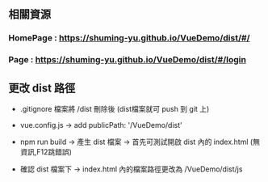 ## 相關資源

### HomePage : https://shuming-yu.github.io/VueDemo/dist/#/
### Page : https://shuming-yu.github.io/VueDemo/dist/#/login

## 更改 dist 路徑

- .gitignore 檔案將 /dist 刪除後 (dist檔案就可 push 到 git 上)

- vue.config.js -> add publicPath: '/VueDemo/dist'

- npm run build  ->  產生 dist 檔案  ->  首先可測試開啟 dist 內的 index.html (無資訊,F12跳錯誤)

- 確認 dist 檔案下 -> index.html 內的檔案路徑更改為 /VueDemo/dist/js